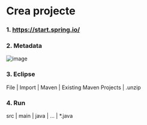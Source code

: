 # Crea projecte

### 1. https://start.spring.io/

### 2. Metadata

![image](https://github.com/user-attachments/assets/edd6a905-ce2e-4841-9a14-5d3be9ea115c)

### 3. Eclipse

File | Import | Maven | Existing Maven Projects | .unzip


### 4. Run 

src | main | java | ... | *.java
